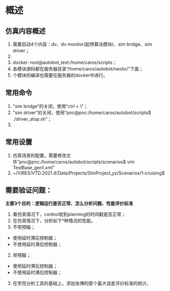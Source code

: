 # 概述
## 仿真内容概述
1. 需要启动4个内容：dv、dv monitor(起停算法模块)、sim bridge、sim driver；
2. 
3. docker:  root@autobot_test:/home/caros/scripts；
4. 各模块源码都在服务器目录“/home/caros/autobot/neolix/”下面；
5. 个模块的编译也需要在服务器的docker中进行。
## 常用命令
1. "sim bridge"的关闭，使用“ctrl + \”；
2. "sim driver"的关闭，使用“pnc@pnc:/home/caros/autobot/scripts$ ./driver_stop.sh”；
3. 
## 常用设置
1. 仿真场景的配置，需要修改文件“pnc@pnc:/home/caros/autobot/scripts/scenarios$ vim TestBase_gen1.xml”
2. ~/VIRES/VTD.2021.4/Data/Projects/SimProject_yz/Scenarios/1-cruising$

## 需要验证问题：
**主要3个目的：逻辑运行是否正常、怎么分析问题、性能评价标准**
1. 看仿真情况下，control收到planning的时间戳是否正常；
2. 在仿真情况下，分析如下*种情况的性能。
  1. 不带预瞄；
  * 使用延时滞后控制器；
  * 不使用延时滞后控制器；
  2. 带预瞄；
  * 使用延时滞后控制器；
  * 不使用延时滞后控制器；
3. 在学亮分析工具的基础上，添加张博的那个最大误差评价标准的统计。








